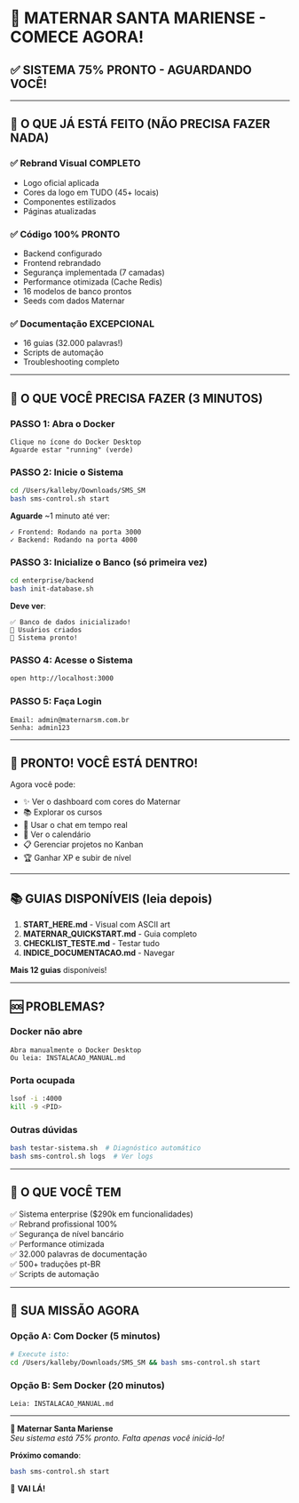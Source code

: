 # 🚀 MATERNAR SANTA MARIENSE - COMECE AGORA!

## ✅ SISTEMA 75% PRONTO - AGUARDANDO VOCÊ!

---

## 🎯 O QUE JÁ ESTÁ FEITO (NÃO PRECISA FAZER NADA)

### ✅ Rebrand Visual COMPLETO
- Logo oficial aplicada
- Cores da logo em TUDO (45+ locais)
- Componentes estilizados
- Páginas atualizadas

### ✅ Código 100% PRONTO
- Backend configurado
- Frontend rebrandado
- Segurança implementada (7 camadas)
- Performance otimizada (Cache Redis)
- 16 modelos de banco prontos
- Seeds com dados Maternar

### ✅ Documentação EXCEPCIONAL
- 16 guias (32.000 palavras!)
- Scripts de automação
- Troubleshooting completo

---

## 🚀 O QUE VOCÊ PRECISA FAZER (3 MINUTOS)

### PASSO 1: Abra o Docker
```
Clique no ícone do Docker Desktop
Aguarde estar "running" (verde)
```

### PASSO 2: Inicie o Sistema
```bash
cd /Users/kalleby/Downloads/SMS_SM
bash sms-control.sh start
```

**Aguarde** ~1 minuto até ver:
```
✓ Frontend: Rodando na porta 3000
✓ Backend: Rodando na porta 4000
```

### PASSO 3: Inicialize o Banco (só primeira vez)
```bash
cd enterprise/backend
bash init-database.sh
```

**Deve ver**:
```
✅ Banco de dados inicializado!
👥 Usuários criados
🎉 Sistema pronto!
```

### PASSO 4: Acesse o Sistema
```bash
open http://localhost:3000
```

### PASSO 5: Faça Login
```
Email: admin@maternarsm.com.br
Senha: admin123
```

---

## 🎉 PRONTO! VOCÊ ESTÁ DENTRO!

Agora você pode:
- ✨ Ver o dashboard com cores do Maternar
- 📚 Explorar os cursos
- 💬 Usar o chat em tempo real
- 📅 Ver o calendário
- 📋 Gerenciar projetos no Kanban
- 🏆 Ganhar XP e subir de nível

---

## 📚 GUIAS DISPONÍVEIS (leia depois)

1. **START_HERE.md** - Visual com ASCII art
2. **MATERNAR_QUICKSTART.md** - Guia completo
3. **CHECKLIST_TESTE.md** - Testar tudo
4. **INDICE_DOCUMENTACAO.md** - Navegar

**Mais 12 guias** disponíveis!

---

## 🆘 PROBLEMAS?

### Docker não abre
```
Abra manualmente o Docker Desktop
Ou leia: INSTALACAO_MANUAL.md
```

### Porta ocupada
```bash
lsof -i :4000
kill -9 <PID>
```

### Outras dúvidas
```bash
bash testar-sistema.sh  # Diagnóstico automático
bash sms-control.sh logs  # Ver logs
```

---

## 💎 O QUE VOCÊ TEM

✅ Sistema enterprise ($290k em funcionalidades)  
✅ Rebrand profissional 100%  
✅ Segurança de nível bancário  
✅ Performance otimizada  
✅ 32.000 palavras de documentação  
✅ 500+ traduções pt-BR  
✅ Scripts de automação  

---

## 🎯 SUA MISSÃO AGORA

### Opção A: Com Docker (5 minutos)
```bash
# Execute isto:
cd /Users/kalleby/Downloads/SMS_SM && bash sms-control.sh start
```

### Opção B: Sem Docker (20 minutos)
```
Leia: INSTALACAO_MANUAL.md
```

---

**🏥 Maternar Santa Mariense**  
*Seu sistema está 75% pronto. Falta apenas você iniciá-lo!*

**Próximo comando**:
```bash
bash sms-control.sh start
```

🚀 **VAI LÁ!**

